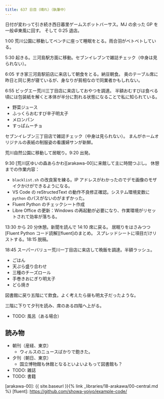 ```yaml
---
title: 637 日目（晴れ）（執筆中）
---
```


日付が変わって引き続き西日暮里ゲームスポットバーサス。MJ の余った GP を一般卓東風に回す。
そして 0:25 退店。

1:00 荒川公園に移動してベンチに座って睡眠をとる。雨合羽がベトベトしている。

5:30 起きる。三河島駅方面に移動。セブンイレブンで雑誌チェック（中身は見られない）。

6:05 すき家三河島駅前店に来店して朝食をとる。納豆朝食。
奥のテーブル席に昨日と同じ男が寝ているが、身なりが貧相なので同業者かもしれない。

6:55 ビッグエー荒川三丁目店に来店しておやつを調達。
半額おむすびは食べる頃には包装紙を解くと本体が半分に割れる状態になることで私に知られている。

* 野菜ジュース
* ふっくらおむすび辛子明太子
* メロンパン
* すっぱムーチョ

セブンイレブン三丁目店で雑誌チェック（中身は見られない）。
まんがホームオリジナルの表紙の制服姿の看護婦サンが新鮮。

荒川自然公園に移動して居眠り。9:20 出発。

9:30 [荒川区ゆいの森あらかわ][arakawa-00]に来館して主に時間つぶし。
休憩までの作業内容：

* `blacklist.sh` の改良案を練る。IP アドレスがわかったのでデモ画像のモザイクかけができるようになる。
* VS Code の reStructedText の動作不良修正確認。システム環境変数に `python` のパスがないのがまずかった。
* Fluent Python のチェックシート作成
* Libre Office の更新：Windows の再起動が必要になり、作業環境がリセットされて効率が落ちる。

13:30 から 20 分休憩。新聞を読んで 14:10 席に戻る。
居眠りをはさみつつ [Fluent Python コード読解][fluent]のまとめ。
スプレッドシートに項目だけリストする。18:15 脱稿。

18:45 スーパーバリュー荒川一丁目店に来店して晩飯を調達。半額ラッシュ。

* ごはん
* 天ぷら盛り合わせ
* 三種のチーズロール
* 手巻きおにぎり明太子
* どら焼き

図書館に戻り五階にて飲食。よく考えたら昼も明太子だったような。

三階に下りて夕刊を読み、席のある四階へ上がる。

* TODO: 風呂（ある場合）

## 読み物

* 朝刊（産経、東京）
  * ウィルスのニュースばかりで飽きた。
* 夕刊（朝日、東京）
  * 国立博物館も休館となるといよいよもって図書館も？
* TODO: 雑誌
* TODO: 書籍

[arakawa-00]: {{ site.baseurl }}{% link _libraries/18-arakawa/00-central.md %}
[fluent]: <https://github.com/showa-yojyo/example-code/>
